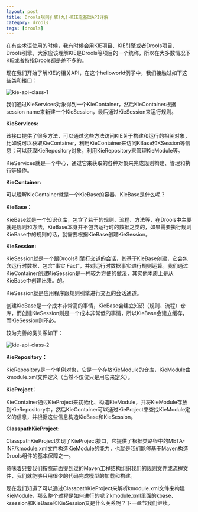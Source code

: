 ```yaml
---
layout: post
title: Drools规则引擎(九)-KIE之基础API详解
category: drools
tags: [drools]
---
```



在有些术语使用的时候，我有时候会用KIE项目、KIE引擎或者Drools项目、Drools引擎，大家应该理解KIE是Drools等项目的一个统称，所以在大多数情况下KIE或者特指Drools都是差不多的。

现在我们开始了解KIE的相关API，在这个helloworld例子中，我们接触过如下这些类和接口：

![kie-api-class-1](https://img2.tuicool.com/Eb2eae.png!web)

我们通过KieServices对象得到一个KieContainer，然后KieContainer根据session name来新建一个KieSession，最后通过KieSession来运行规则。

**KieServices:**

该接口提供了很多方法，可以通过这些方法访问KIE关于构建和运行的相关对象，比如说可以获取KieContainer，利用KieContainer来访问KBase和KSession等信息；可以获取KieRepository对象，利用KieRepository来管理KieModule等。

KieServices就是一个中心，通过它来获取的各种对象来完成规则构建、管理和执行等操作。

**KieContainer:**

可以理解KieContainer就是一个KieBase的容器，KieBase是什么呢？

**KieBase：**

KieBase就是一个知识仓库，包含了若干的规则、流程、方法等，在Drools中主要就是规则和方法，KieBase本身并不包含运行时的数据之类的，如果需要执行规则KieBase中的规则的话，就需要根据KieBase创建KieSession。

**KieSession:**

KieSession就是一个跟Drools引擎打交道的会话，其基于KieBase创建，它会包含运行时数据，包含“事实 Fact”，并对运行时数据事实进行规则运算。我们通过KieContainer创建KieSession是一种较为方便的做法，其实他本质上是从KieBase中创建出来。的。

KieSession就是应用程序跟规则引擎进行交互的会话通道。

创建KieBase是一个成本非常高的事情，KieBase会建立知识（规则、流程）仓库，而创建KieSession则是一个成本非常低的事情，所以KieBase会建立缓存，而KieSession则不必。

较为完善的类关系如下：

![kie-api-class-2](https://img0.tuicool.com/Z3eE7n.png!web)

**KieRepository：**

KieRepository是一个单例对象，它是一个存放KieModule的仓库，KieModule由kmodule.xml文件定义（当然不仅仅只是用它来定义）。

**KieProject：**

KieContainer通过KieProject来初始化、构造KieModule，并将KieModule存放到KieRepository中，然后KieContainer可以通过KieProject来查找KieModule定义的信息，并根据这些信息构造KieBase和KieSession。

**ClasspathKieProject:**

ClasspathKieProject实现了KieProject接口，它提供了根据类路径中的META-INF/kmodule.xml文件构造KieModule的能力，也就是我们能够基于Maven构造Drools组件的基本保障之一。

意味着只要我们按照前面提到过的Maven工程结构组织我们的规则文件或流程文件，我们就能够只用很少的代码完成模型的加载和构建。

现在我们知道了可以通过ClasspathKieProject来解析kmodule.xml文件来构建KieModule，那么整个过程是如何进行的呢？kmodule.xml里面的kbase、ksession和KieBase和KieSession又是什么关系呢？下一章节我们继续。

 

